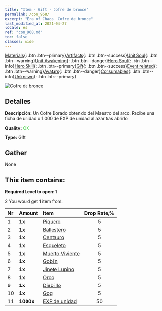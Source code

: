 ```yaml
---
title: "Item - Gift - Cofre de bronce"
permalink: /con_968/
excerpt: "Era of Chaos  Cofre de bronce"
last_modified_at: 2021-04-27
locale: es
ref: "con_968.md"
toc: false
classes: wide
---
```

 [Materials](/ItemsES/){: .btn .btn--primary}[Artifacts](/ItemsES/Artifacts/){: .btn .btn--success}[Unit Soul](/ItemsES/UnitSoul/){: .btn .btn--warning}[Unit Awakening](/ItemsES/UnitAwakening/){: .btn .btn--danger}[Hero Soul](/ItemsES/HeroSoul/){: .btn .btn--info}[Hero Skill](/ItemsES/HeroSkill/){: .btn .btn--primary}[Gift](/ItemsES/Gift/){: .btn .btn--success}[Event related](/ItemsES/Events/){: .btn .btn--warning}[Avatars](/ItemsES/Avatars/){: .btn .btn--danger}[Consumables](/ItemsES/Consumables/){: .btn .btn--info}[Unknown](/ItemsES/Unknown/){: .btn .btn--primary}

 ![Cofre de bronce](/images/t/i_50001.png)

## Detalles
 **Descripción:** Un Cofre Dorado obtenido del Maestro del arco. Recibe una ficha de unidad o 1.000 de EXP de unidad al azar tras abrirlo

 **Quality:** <span style="color: #32CD32">OK</span>

 **Type:** Gift

## Gather

  None

## This item contains:

 **Required Level to open:** 1

 2 You would get **1** item  from:

  | Nr | Amount |     Item    | Drop Rate,% |
  |:---|:-------|:------------|:---------:|
  | 1 |  **1x** | [Piquero](/ItemsES/unt_190/) | 5 | 
  | 2 |  **1x** | [Ballestero](/ItemsES/unt_191/) | 5 | 
  | 3 |  **1x** | [Centauro](/ItemsES/unt_199/) | 5 | 
  | 4 |  **1x** | [Esqueleto](/ItemsES/unt_208/) | 5 | 
  | 5 |  **1x** | [Muerto Viviente](/ItemsES/unt_209/) | 5 | 
  | 6 |  **1x** | [Goblin](/ItemsES/unt_217/) | 5 | 
  | 7 |  **1x** | [Jinete Lupino](/ItemsES/unt_218/) | 5 | 
  | 8 |  **1x** | [Orco](/ItemsES/unt_219/) | 5 | 
  | 9 |  **1x** | [Diablillo](/ItemsES/unt_226/) | 5 | 
  | 10 |  **1x** | [Gog](/ItemsES/unt_227/) | 5 | 
  | 11 |  **1000x** | [EXP de unidad](/ItemsES/con_902/) | 50 | 
